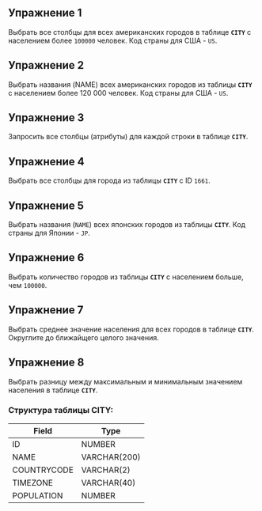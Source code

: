 ## Упражнение 1
Выбрать все столбцы для всех американских городов в таблице **`CITY`** с населением более `100000` человек. Код страны для США - `US`.

## Упражнение 2
Выбрать названия (NAME) всех американских городов из таблицы **`CITY`** с населением более 120 000 человек. Код страны для США - `US`.

## Упражнение 3
Запросить все столбцы (атрибуты) для каждой строки в таблице **`CITY`**.

## Упражнение 4
Выбрать все столбцы для города из таблицы **`CITY`** с ID `1661`. 

## Упражнение 5
Выбрать названия (`NAME`) всех японских городов из таблицы **`CITY`**. Код страны для Японии - `JP`.

## Упражнение 6
Выбрать количество городов из таблицы **`CITY`** с населением больше, чем `100000`.

## Упражнение 7
Выбрать среднее значение населения для всех городов в таблице **`CITY`**. Округлите до ближайщего целого значения.

## Упражнение 8
Выбрать разницу между максимальным и минимальным значением населения в таблице **`CITY`**.

### Структура таблицы CITY:
|Field|Type|
|-----|-----|
|ID|NUMBER|
|NAME|VARCHAR(200)|
|COUNTRYCODE|VARCHAR(2)|
|TIMEZONE|VARCHAR(40)|
|POPULATION|NUMBER|
